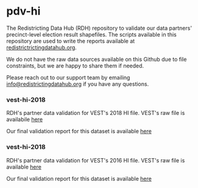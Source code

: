 # pdv-hi

The Redistricting Data Hub (RDH) repository to validate our data partners' precinct-level election result shapefiles. The scripts available in this repository are used to write the reports available at [redistrictrictingdatahub.org]([https://redistrictingdatahub.org/](https://redistrictingdatahub.org/)). 

We do not have the raw data sources available on this Github due to file constraints, but we are happy to share them if needed. 

Please reach out to our support team by emailing info@redistrictingdatahub.org if you have any questions.

### vest-hi-2018

RDH's partner data validation for VEST's 2018 HI file. VEST's raw file is availabile [here](https://dataverse.harvard.edu/file.xhtml?persistentId=doi:10.7910/DVN/UBKYRU/FQDLOO&version=33.0)

Our final validation report for this dataset is available [here](https://redistrictingdatahub.org/dataset/vest-2018-hawaii-precinct-and-election-results/)

### vest-hi-2018

RDH's partner data validation for VEST's 2016 HI file. VEST's raw file is available [here](https://dataverse.harvard.edu/file.xhtml?persistentId=doi:10.7910/DVN/NH5S2I/DFM0EE&version=61.0)

Our final validation report for this dataset is available [here](https://redistrictingdatahub.org/dataset/vest-2016-hawaii-precinct-and-election-results/)